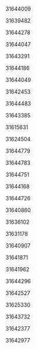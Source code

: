 31644009

31639482

31644278

31644047

31643291

31644186

31644049

31642453

31644483

31643385

31615631

31624504

31644779

31644783

31644751

31644168

31644726

31640860

31636102

31631178

31640907

31641871

31641962

31644296

31642527

31625330

31643732

31642377

31642977

